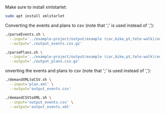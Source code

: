 
Make sure to install xmlstarlet:

```bash
sudo apt install xmlstarlet
```



Converting the events and plans to csv (note that ';' is used instead of ','):

```bash
./parseEvents.sh \
  --input='../example-project/output/example (car,bike,pt,tele-walk)/output_events.xml.gz' \
  --output='./output_events.csv.gz'

./parsePlans.sh \
  --input='../example-project/output/example (car,bike,pt,tele-walk)/output_plans.xml.gz' \
  --output='./output_plans.csv.gz'
```

onverting the events and plans to csv (note that ';' is used instead of ','):

```bash
./demandXMLtoCSV.sh \
  --input='plan.xml' \
  --output='output_events.csv'

./demandCSVtoXML.sh \
  --input='output_events.csv' \
  --output='output_events.xml'
```

